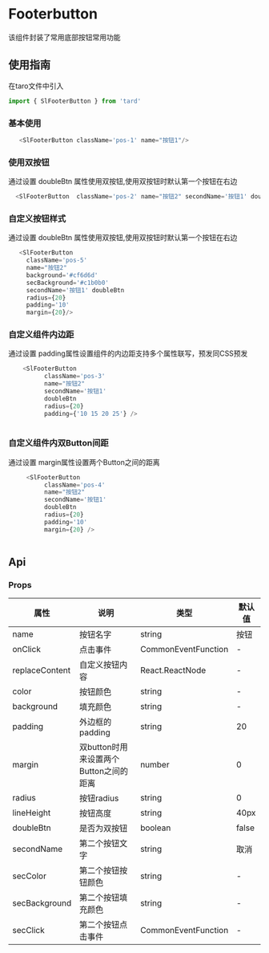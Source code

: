 
# Footerbutton
该组件封装了常用底部按钮常用功能
## 使用指南
在taro文件中引入
```javascript
import { SlFooterButton } from 'tard'
```
### 基本使用
```javascript
   <SlFooterButton className='pos-1' name="按钮1"/>
```
### 使用双按钮
通过设置 doubleBtn 属性使用双按钮,使用双按钮时默认第一个按钮在右边
```javascript
  <SlFooterButton  className='pos-2' name="按钮2" secondName='按钮1' doubleBtn/>
```
### 自定义按钮样式
通过设置 doubleBtn 属性使用双按钮,使用双按钮时默认第一个按钮在右边
```javascript
   <SlFooterButton 
	 className='pos-5'
	 name="按钮2" 
	 background='#cf6d6d' 
	 secBackground='#c1b0b0' 
	 secondName='按钮1' doubleBtn
	 radius={20}
	 padding='10'
	 margin={20}/>
```
### 自定义组件内边距
通过设置 padding属性设置组件的内边距支持多个属性联写，预发同CSS预发
```javascript
    <SlFooterButton
          className='pos-3'
          name="按钮2"
          secondName='按钮1'
          doubleBtn
          radius={20}
          padding={'10 15 20 25'} />
	
```
### 自定义组件内双Button间距
通过设置 margin属性设置两个Button之间的距离
```javascript
     <SlFooterButton
          className='pos-4'
          name="按钮2"
          secondName='按钮1'
          doubleBtn
          radius={20}
          padding='10'
          margin={20} />
	
```




## Api
### Props
|  属性   | 说明  | 类型 | 默认值 |
|  ----  | ----  | ---- | ---- |
| name | 按钮名字 | string | 按钮 |
| onClick | 点击事件 | CommonEventFunction | - |
| replaceContent | 自定义按钮内容 | React.ReactNode | - |
| color | 按钮颜色 | string | - |
| background | 填充颜色 | string | - |
| padding | 外边框的padding | string | 20 |
| margin | 双button时用来设置两个Button之间的距离 | number | 0 |
| radius | 按钮radius | string | 0 |
| lineHeight | 按钮高度 | string | 40px |
| doubleBtn | 是否为双按钮 | boolean | false |
| secondName | 第二个按钮文字 | string | 取消 |
| secColor | 第二个按钮按钮颜色 | string | - |
| secBackground | 第二个按钮填充颜色 | string | - |
| secClick | 第二个按钮点击事件 | CommonEventFunction | - |
